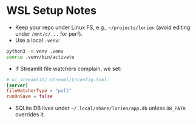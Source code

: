 # WSL Setup Notes

- Keep your repo under Linux FS, e.g., `~/projects/lorien` (avoid editing under `/mnt/c/...` for perf).
- Use a local `.venv`:
```bash
python3 -m venv .venv
source .venv/bin/activate
```

- If Streamlit file watchers complain, we set:
```toml
# ui_streamlit/.streamlit/config.toml:
[server]
fileWatcherType = "poll"
runOnSave = false
```

- SQLite DB lives under `~/.local/share/lorien/app.db` unless `DB_PATH` overrides it.
